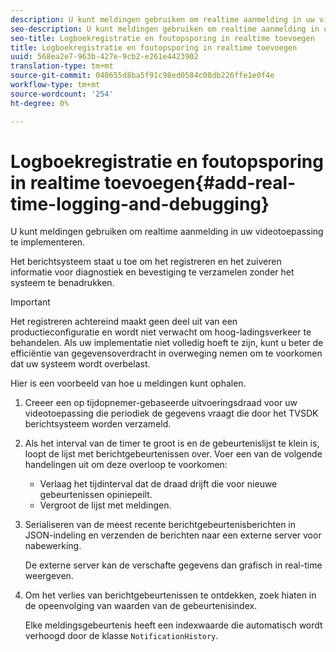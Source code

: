 ```yaml
---
description: U kunt meldingen gebruiken om realtime aanmelding in uw videotoepassing te implementeren.
seo-description: U kunt meldingen gebruiken om realtime aanmelding in uw videotoepassing te implementeren.
seo-title: Logboekregistratie en foutopsporing in realtime toevoegen
title: Logboekregistratie en foutopsporing in realtime toevoegen
uuid: 568ea2e7-963b-427e-9cb2-e261e4423902
translation-type: tm+mt
source-git-commit: 040655d8ba5f91c98ed0584c08db226ffe1e0f4e
workflow-type: tm+mt
source-wordcount: '254'
ht-degree: 0%

---
```



# Logboekregistratie en foutopsporing in realtime toevoegen{#add-real-time-logging-and-debugging}

U kunt meldingen gebruiken om realtime aanmelding in uw videotoepassing te implementeren.

Het berichtsysteem staat u toe om het registreren en het zuiveren informatie voor diagnostiek en bevestiging te verzamelen zonder het systeem te benadrukken.

>[!IMPORTANT]
>
>Het registreren achtereind maakt geen deel uit van een productieconfiguratie en wordt niet verwacht om hoog-ladingsverkeer te behandelen. Als uw implementatie niet volledig hoeft te zijn, kunt u beter de efficiëntie van gegevensoverdracht in overweging nemen om te voorkomen dat uw systeem wordt overbelast.

Hier is een voorbeeld van hoe u meldingen kunt ophalen.

1. Creeer een op tijdopnemer-gebaseerde uitvoeringsdraad voor uw videotoepassing die periodiek de gegevens vraagt die door het TVSDK berichtsysteem worden verzameld.

1. Als het interval van de timer te groot is en de gebeurtenislijst te klein is, loopt de lijst met berichtgebeurtenissen over. Voer een van de volgende handelingen uit om deze overloop te voorkomen:

   * Verlaag het tijdinterval dat de draad drijft die voor nieuwe gebeurtenissen opiniepeilt.
   * Vergroot de lijst met meldingen.

1. Serialiseren van de meest recente berichtgebeurtenisberichten in JSON-indeling en verzenden de berichten naar een externe server voor nabewerking.

   De externe server kan de verschafte gegevens dan grafisch in real-time weergeven.
1. Om het verlies van berichtgebeurtenissen te ontdekken, zoek hiaten in de opeenvolging van waarden van de gebeurtenisindex.

   Elke meldingsgebeurtenis heeft een indexwaarde die automatisch wordt verhoogd door de klasse `NotificationHistory`.
